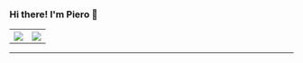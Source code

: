 ### Hi there! I'm Piero 👋

<table cellspacing="0" cellpadding="0" style="border: none;">
  <th>
    <img src="https://github-readme-stats.vercel.app/api?username=pforderique&theme=tokyonight">
  </th>
  <th>
    <img src="https://github-readme-streak-stats.herokuapp.com/?user=pforderique&theme=tokyonight">
  </th>
<!--   <th>
    <img align="center" src="https://github-readme-stats.vercel.app/api/top-langs/?username=pforderique&layout=compact&theme=tokyonight" alt="pforderique" />
  </th> -->
</table>
<hr>

<!-- <p> <img src="https://komarev.com/ghpvc/?username=pforderique" alt="pforderique" /> </p> -->


<!--
**pforderique/pforderique** is a ✨ _special_ ✨ repository because its `README.md` (this file) appears on your GitHub profile.

Here are some ideas to get you started:

- 🔭 I’m currently working on ...
- 🌱 I’m currently learning ...
- 👯 I’m looking to collaborate on ...
- 🤔 I’m looking for help with ...
- 💬 Ask me about ...
- 📫 How to reach me: ...
- 😄 Pronouns: ...
- ⚡ Fun fact: ...
-->
